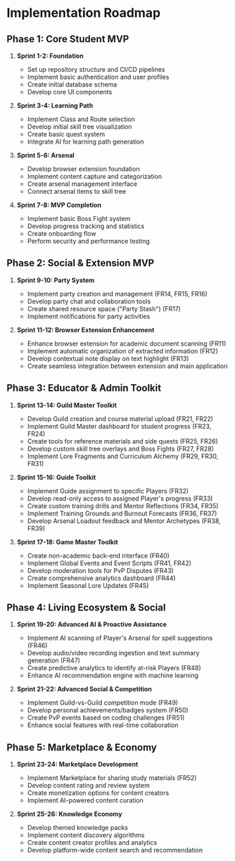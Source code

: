# Implementation Roadmap

## Phase 1: Core Student MVP

1. **Sprint 1-2: Foundation**
   - Set up repository structure and CI/CD pipelines
   - Implement basic authentication and user profiles
   - Create initial database schema
   - Develop core UI components

2. **Sprint 3-4: Learning Path**
   - Implement Class and Route selection
   - Develop initial skill tree visualization
   - Create basic quest system
   - Integrate AI for learning path generation

3. **Sprint 5-6: Arsenal**
   - Develop browser extension foundation
   - Implement content capture and categorization
   - Create arsenal management interface
   - Connect arsenal items to skill tree

4. **Sprint 7-8: MVP Completion**
   - Implement basic Boss Fight system
   - Develop progress tracking and statistics
   - Create onboarding flow
   - Perform security and performance testing

## Phase 2: Social & Extension MVP

1. **Sprint 9-10: Party System**
   - Implement party creation and management (FR14, FR15, FR16)
   - Develop party chat and collaboration tools
   - Create shared resource space ("Party Stash") (FR17)
   - Implement notifications for party activities

2. **Sprint 11-12: Browser Extension Enhancement**
   - Enhance browser extension for academic document scanning (FR11)
   - Implement automatic organization of extracted information (FR12)
   - Develop contextual note display on text highlight (FR13)
   - Create seamless integration between extension and main application

## Phase 3: Educator & Admin Toolkit

1. **Sprint 13-14: Guild Master Toolkit**
   - Develop Guild creation and course material upload (FR21, FR22)
   - Implement Guild Master dashboard for student progress (FR23, FR24)
   - Create tools for reference materials and side quests (FR25, FR26)
   - Develop custom skill tree overlays and Boss Fights (FR27, FR28)
   - Implement Lore Fragments and Curriculum Alchemy (FR29, FR30, FR31)

2. **Sprint 15-16: Guide Toolkit**
   - Implement Guide assignment to specific Players (FR32)
   - Develop read-only access to assigned Player's progress (FR33)
   - Create custom training drills and Mentor Reflections (FR34, FR35)
   - Implement Training Grounds and Burnout Forecasts (FR36, FR37)
   - Develop Arsenal Loadout feedback and Mentor Archetypes (FR38, FR39)

3. **Sprint 17-18: Game Master Toolkit**
   - Create non-academic back-end interface (FR40)
   - Implement Global Events and Event Scripts (FR41, FR42)
   - Develop moderation tools for PvP Disputes (FR43)
   - Create comprehensive analytics dashboard (FR44)
   - Implement Seasonal Lore Updates (FR45)

## Phase 4: Living Ecosystem & Social

1. **Sprint 19-20: Advanced AI & Proactive Assistance**
   - Implement AI scanning of Player's Arsenal for spell suggestions (FR46)
   - Develop audio/video recording ingestion and text summary generation (FR47)
   - Create predictive analytics to identify at-risk Players (FR48)
   - Enhance AI recommendation engine with machine learning

2. **Sprint 21-22: Advanced Social & Competition**
   - Implement Guild-vs-Guild competition mode (FR49)
   - Develop personal achievements/badges system (FR50)
   - Create PvP events based on coding challenges (FR51)
   - Enhance social features with real-time collaboration

## Phase 5: Marketplace & Economy

1. **Sprint 23-24: Marketplace Development**
   - Implement Marketplace for sharing study materials (FR52)
   - Develop content rating and review system
   - Create monetization options for content creators
   - Implement AI-powered content curation

2. **Sprint 25-26: Knowledge Economy**
   - Develop themed knowledge packs
   - Implement content discovery algorithms
   - Create content creator profiles and analytics
   - Develop platform-wide content search and recommendation